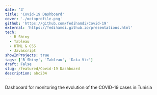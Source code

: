 ```yaml
---
date: '3'
title: 'Covid-19 Dashboard'
cover: './octoprofile.png'
github: 'https://github.com/fedihamdi/Covid-19'
external: 'https://fedihamdi.github.io/presentations.html'
tech:
  - R Shiny
  - Tableau
  - HTML & CSS
  - Javascript
showInProjects: true
tags: ['R Shiny', 'Tableau', 'Data-Viz']
draft: False
slug: /featured/Covid-19 Dashboard
description: abc234
---
```


Dashboard for monitoring the evolution of the COVID-19 cases in Tunisia

